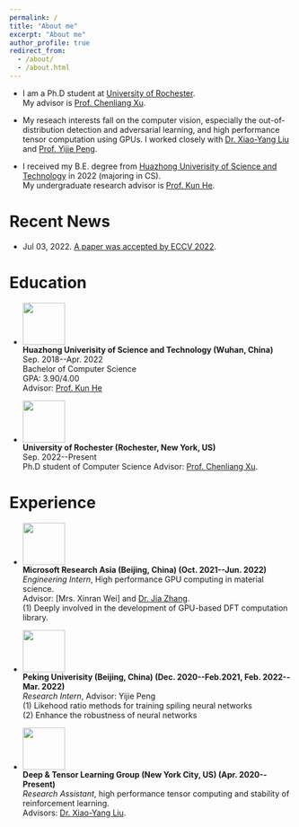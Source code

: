 ```yaml
---
permalink: /
title: "About me"
excerpt: "About me"
author_profile: true
redirect_from: 
  - /about/
  - /about.html
---
```

* I am a Ph.D student at [University of Rochester](https://www.rochester.edu/). <br>
My advisor is [Prof. Chenliang Xu](https://www.cs.rochester.edu/~cxu22/).

* My reseach interests fall on the computer vision, especially the out-of-distribution detection and adversarial learning,  and high performance tensor computation using GPUs. I worked closely with [Dr. Xiao-Yang Liu](https://scholar.google.com/citations?user=C83b8ncAAAAJ) and [Prof. Yijie Peng](https://scholar.google.com/citations?user=J9FPMToAAAAJ). 

* I received my B.E. degree from [Huazhong Univerisity of Science and Technology](http://english.hust.edu.cn/) in 2022 (majoring in CS).<br>
My undergraduate research advisor is [Prof. Kun He](https://scholar.google.com/citations?user=YTQnGJsAAAAJ).

# Recent News
* Jul 03, 2022. [A paper was accepted by ECCV 2022](https://github.com/xiaosen-wang/TA).


# Education
* <img width="75" height="75" src="https://zhangaipi.github.io/images/hust.png"/> <br>
<b>Huazhong Univerisity of Science and Technology (Wuhan, China) </b> <br>
Sep. 2018--Apr. 2022<br>
Bachelor of Computer Science<br>
GPA: 3.90/4.00 <br>
Advisor: [Prof. Kun He](https://scholar.google.com/citations?user=YTQnGJsAAAAJ)<br>


* <img width="75" height="75" src="https://zhangaipi.github.io/images/ur.jpg"/> <br>
<b>University of Rochester (Rochester, New York, US)</b> <br>
Sep. 2022--Present<br>
Ph.D student of Computer Science
Advisor: [Prof. Chenliang Xu](https://www.cs.rochester.edu/~cxu22/). <br>

# Experience
* <img width="75" height="75" src="https://zhangaipi.github.io/images/msra.png"/> <br>
<b>Microsoft Research Asia (Beijing, China) (Oct. 2021--Jun. 2022) </b> <br>
<i>Engineering Intern</i>, High performance GPU computing in material science. <br>
Advisor: [Mrs. Xinran Wei] and [Dr. Jia Zhang](https://jialrs.github.io/home/). <br>
(1) Deeply involved in the development of GPU-based DFT computation library.<br>

* <img width="75" height="75" src="https://zhangaipi.github.io/images/pku.jpg"/> <br>
<b>Peking Univerisity (Beijing, China) (Dec. 2020--Feb.2021, Feb. 2022--Mar. 2022)</b> <br>
<i>Research Intern</i>, Advisor: Yijie Peng <br>
(1) Likehood ratio methods for training spiling neural networks<br>
(2) Enhance the robustness of neural networks <br>

* <img width="75" height="75" src="https://zhangaipi.github.io/images/ai4finrl.png"/> <br>
<b>Deep & Tensor Learning Group (New York City, US) (Apr. 2020--Present) </b> <br>
<i>Research Assistant</i>, high performance tensor computing and stability of reinforcement learning.<br>
Advisors: [Dr. Xiao-Yang Liu](https://scholar.google.com/citations?user=C83b8ncAAAAJ).<br>
